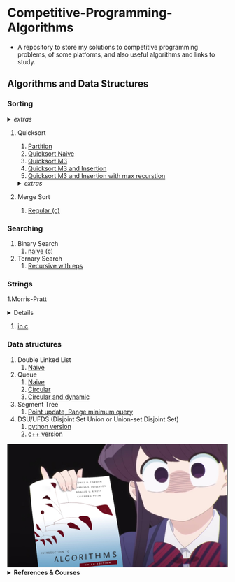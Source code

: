 # Competitive-Programming-Algorithms
- A repository to store my solutions to competitive programming problems, of some platforms, and also useful algorithms and links to study.

## Algorithms and Data Structures

### Sorting

<details> <summary> <i>extras</i> </summary>

- [Test sort algorithms](https://www.codechef.com/problems/TSORT)

</details>

1. Quicksort
   1. [Partition](algorithms/ds-c/partition.c)
   2. [Quicksort Naive](algorithms/ds-c/quicksort_1_naive.c)
   3. [Quicksort M3](algorithms/ds-c/quicksort_2_m3.c)
   4. [Quicksort M3 and Insertion](algorithms/ds-c/quicksort_3_m3_insertion.c)
   5. [Quicksort M3 and Insertion with max recurstion](algorithms/ds-c/quicksort_4_m3_insertion_maxrec.c)
    <details> <summary> <i>extras</i> </summary>

    [partition animation](http://cs.armstrong.edu/liang/animation/animation.html)

    </details>
2. Merge Sort
   1. [Regular (c)](algorithms/ds-c/merge_sort.c)

### Searching

1. Binary Search
   1. [naive (c)](algorithms/ds-c/binary_search.c)
2. Ternary Search
   1. [Recursive with eps](algorithms/ternary_search_recursive.cpp)

### Strings

1.Morris-Pratt

   <details>

      ```
         Find the total occurrence of the string P as substring of S in O(N+M)
      ```
   [Test implementation](https://cses.fi/problemset/task/1753/)
   </details>

   1. [in c](algorithms/morris-pratt.c)
### Data structures
1. Double Linked List
   1. [Naive](algorithms/ds-c/double_linked_list_full.c)
2. Queue
   1. [Naive](algorithms/ds-c/queue_naive.c)
   2. [Circular](algorithms/ds-c/queue_circular.c)
   3. [Circular and dynamic](algorithms/ds-c/queue_circular_dynamic.c)
3. Segment Tree
   1. [Point update, Range minimum query](algorithms/segtree_point_rmq.cpp)
4. DSU/UFDS (Disjoint Set Union or Union-set Disjoint Set)
   1. [python version](algorithms/dsu.py)
   2. [c++ version](algorithms/dsu.cpp)

<div align="center" max-height="100%">
    <img heigh="100px" src="https://raw.githubusercontent.com/Iagorrr04/Competitive-Programming-Algorithms/main/komi_algorithms.jpg">
</div>


<details><summary> <b>References & Courses</b> </summary>

- [TEP](https://github.com/edsomjr/TEP)
- [UnBalloon](https://github.com/UnBalloon/programacao-competitiva)
- [Macacário](https://github.com/splucs/Competitive-Programming)
- [Neps Academy](https://neps.academy/br/courses)
- [USACO Guide](https://usaco.guide/dashboard/)
- [IME algoritmos](https://www.ime.usp.br/~pf/algoritmos/idx.html )
</details>